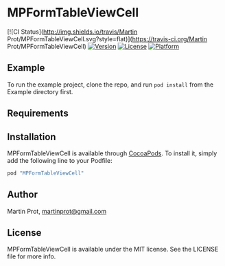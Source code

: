 # MPFormTableViewCell

[![CI Status](http://img.shields.io/travis/Martin Prot/MPFormTableViewCell.svg?style=flat)](https://travis-ci.org/Martin Prot/MPFormTableViewCell)
[![Version](https://img.shields.io/cocoapods/v/MPFormTableViewCell.svg?style=flat)](http://cocoapods.org/pods/MPFormTableViewCell)
[![License](https://img.shields.io/cocoapods/l/MPFormTableViewCell.svg?style=flat)](http://cocoapods.org/pods/MPFormTableViewCell)
[![Platform](https://img.shields.io/cocoapods/p/MPFormTableViewCell.svg?style=flat)](http://cocoapods.org/pods/MPFormTableViewCell)

## Example

To run the example project, clone the repo, and run `pod install` from the Example directory first.

## Requirements

## Installation

MPFormTableViewCell is available through [CocoaPods](http://cocoapods.org). To install
it, simply add the following line to your Podfile:

```ruby
pod "MPFormTableViewCell"
```

## Author

Martin Prot, martinprot@gmail.com

## License

MPFormTableViewCell is available under the MIT license. See the LICENSE file for more info.
